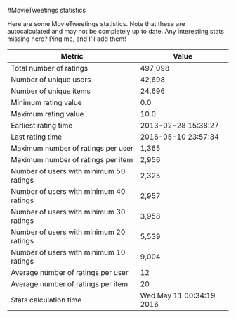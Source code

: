 #MovieTweetings statistics

Here are some MovieTweetings statistics. Note that these are autocalculated and may not be completely up to date. Any interesting stats missing here? Ping me, and I'll add them!

Metric | Value
--- | ---
Total number of ratings                 | 497,098
Number of unique users                  | 42,698
Number of unique items                  | 24,696
Minimum rating value                    | 0.0
Maximum rating value                    | 10.0
Earliest rating time                    | 2013-02-28 15:38:27
Last rating time                        | 2016-05-10 23:57:34
Maximum number of ratings per user      | 1,365
Maximum number of ratings per item      | 2,956
Number of users with minimum 50 ratings | 2,325
Number of users with minimum 40 ratings | 2,957
Number of users with minimum 30 ratings | 3,958
Number of users with minimum 20 ratings | 5,539
Number of users with minimum 10 ratings | 9,004
Average number of ratings per user      | 12
Average number of ratings per item      | 20
Stats calculation time                  | Wed May 11 00:34:19 2016

